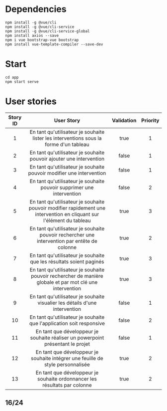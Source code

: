 # Dependencies
```
npm install -g @vue/cli
npm install -g @vue/cli-service
npm install -g @vue/cli-service-global
npm install axios --save
npm i vue bootstrap-vue bootstrap
npm install vue-template-compiler --save-dev
```
# Start
```
cd app
npm start serve
```
# User stories
**Story ID**|**User Story**|**Validation**|**Priority**
:-----:|:-----:|:-----:|:-----:
1|En tant qu'utilisateur je souhaite lister les interventions sous la forme d'un tableau|true|1
2|En tant qu'utilisateur je souhaite pouvoir ajouter une intervention|false|1
3|En tant qu'utilisateur je souhaite pouvoir modifier une intervention|false|1
4|En tant qu'utilisateur je souhaite pouvoir supprimer une intervention|false|2
5|En tant qu'utilisateur je souhaite pouvoir modifier rapidement une intervention en cliquant sur l'élément du tableau|true|3
6|En tant qu'utilisateur je souhaite pouvoir rechercher une intervention par entête de colonne|true|2
7|En tant qu'utilisateur je souhaite que les résultats soient paginés|true|3
8|En tant qu'utilisateur je souhaite pouvoir rechercher de manière globale et par mot clé une intervention|true|3
9|En tant qu'utilisateur je souhaite visualier les détails d'une intervention|false|1
10|En tant qu'utilisateur je souhaite que l'application soit responsive|false|2
11|En tant que développeur je souhaite réaliser un powerpoint présentant le projet|false|1
12|En tant que développeur je souhaite intégrer une feuille de style personnalisée|true|2
13|En tant que développeur je souhaite ordonnancer les résultats par colonne|true|2
## 16/24